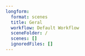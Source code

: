 ```yaml
---
longform:
  format: scenes
  title: Geral
  workflow: Default Workflow
  sceneFolder: /
  scenes: []
  ignoredFiles: []
---
```

